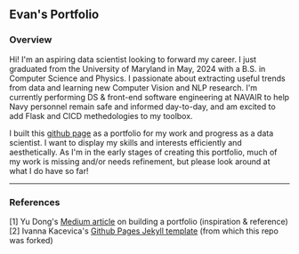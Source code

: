 ## Evan's Portfolio

### Overview

Hi! I'm an aspiring data scientist looking to forward my career. I just graduated from the University of Maryland in May, 2024 with a B.S. in Computer Science and Physics. I passionate about extracting useful trends from data and learning new Computer Vision and NLP research. I'm currently performing DS & front-end software engineering at NAVAIR to help Navy personnel remain safe and informed day-to-day, and am excited to add Flask and CICD methedologies to my toolbox.

I built this [github page](https://evanshaped.github.io/) as a portfolio for my work and progress as a data scientist. I want to display my skills and interests efficiently and aesthetically. As I'm in the early stages of creating this portfolio, much of my work is missing and/or needs refinement, but please look around at what I do have so far!

___

### References

[1] Yu Dong's [Medium article](https://towardsdatascience.com/building-a-standout-data-science-portfolio-a-comprehensive-guide-6dabd0ec7059) on building a portfolio (inspiration & reference)
<br>[2] Ivanna Kacevica's [Github Pages Jekyll template](https://medium.com/@evanca/set-up-your-portfolio-website-in-less-than-10-minutes-with-github-pages-d0efa8ff56fd) (from which this repo was forked)
